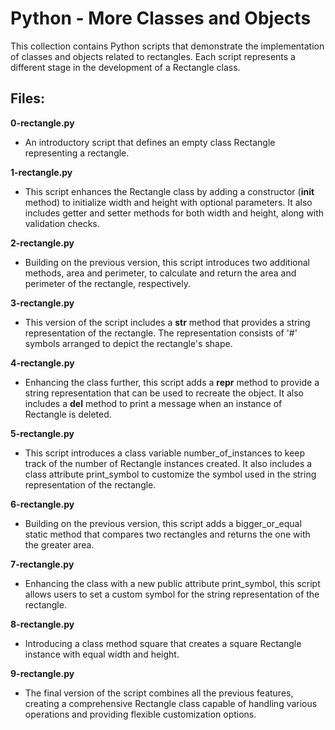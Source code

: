 # Python - More Classes and Objects
This collection contains Python scripts that demonstrate the implementation of classes and objects related to rectangles. Each script represents a different stage in the development of a Rectangle class.

## Files:
**0-rectangle.py**
  - An introductory script that defines an empty class Rectangle representing a rectangle.

**1-rectangle.py**
  - This script enhances the Rectangle class by adding a constructor (__init__ method) to initialize width and height with optional parameters. It also includes getter and setter methods for both width and height, along with validation checks.

**2-rectangle.py**
  - Building on the previous version, this script introduces two additional methods, area and perimeter, to calculate and return the area and perimeter of the rectangle, respectively.

**3-rectangle.py**
  - This version of the script includes a __str__ method that provides a string representation of the rectangle. The representation consists of '#' symbols arranged to depict the rectangle's shape.

**4-rectangle.py**
  - Enhancing the class further, this script adds a __repr__ method to provide a string representation that can be used to recreate the object. It also includes a __del__ method to print a message when an instance of Rectangle is deleted.

**5-rectangle.py**
  - This script introduces a class variable number_of_instances to keep track of the number of Rectangle instances created. It also includes a class attribute print_symbol to customize the symbol used in the string representation of the rectangle.

**6-rectangle.py**
  - Building on the previous version, this script adds a bigger_or_equal static method that compares two rectangles and returns the one with the greater area.

**7-rectangle.py**
  - Enhancing the class with a new public attribute print_symbol, this script allows users to set a custom symbol for the string representation of the rectangle.

**8-rectangle.py**
  - Introducing a class method square that creates a square Rectangle instance with equal width and height.

**9-rectangle.py**
  - The final version of the script combines all the previous features, creating a comprehensive Rectangle class capable of handling various operations and providing flexible customization options.
